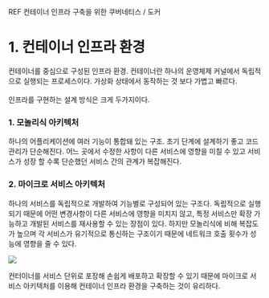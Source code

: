 REF 컨테이너 인프라 구축을 위한 쿠버네티스 / 도커

# 1. 컨테이너 인프라 환경

컨테이너를 중심으로 구성된 인프라 환경. 컨테이너란 하나의 운영체제 커널에서 독립적으로 실행되는 프로세스이다. 가상화 상태에서 동작하는 것 보다 가볍고 빠르다.
<br>
<br>
인프라를 구현하는 설계 방식은 크게 두가지이다. 

### 1. 모놀리식 아키텍처

하나의 어플리케이션에 여러 기능이 통합돼 있는 구조. 초기 단계에 설계하기 좋고 코드 관리가 단순해진다. 어느 곳에서 수정한 사항이 다른 서비스에 영향을 미칠 수 있고 서비스가 성장 할 수록 단순했던 서비스 간의 관계가 복잡해진다. 

### 2. 마이크로 서비스 아키텍처

하나의 서비스를 독립적으로 개발하여 기능별로 구성되어 있는 구조다. 독립적으로 실행되기 때문에 어떤 변경사항이 다른 서비스에 영향을 미치지 않고, 특정 서비스만 확장 가능하고 개발된 서비스를 재사용할 수 있는 장점이 있다. 하지만 모놀리식에 비해 복잡도가 높으며 각 서비스가 유기적으로 통신하는 구조이기 때문에 네트워크 호출 횟수가 성능에 영향을 줄 수 있다.  

![](https://user-images.githubusercontent.com/71869837/128013245-15018ca6-121e-495a-a82d-4b7a87bf024c.PNG)


컨터이너를 서비스 단위로 포장해 손쉽게 배포하고 확장할 수 있기 때문에 마이크로 서비스 아키텍처를 이용해 컨테이너 인프라 환경을 구축하는 것이 유리하다.

